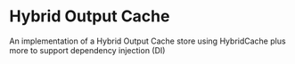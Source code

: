 # Hybrid Output Cache
An implementation of a Hybrid Output Cache store using HybridCache plus more to support dependency injection (DI) 
